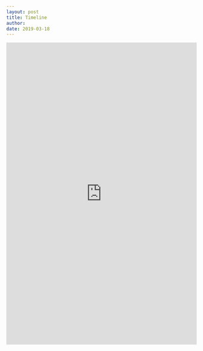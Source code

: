 ```yaml
---
layout: post
title: Timeline
author:
date: 2019-03-18
---
```


<iframe src="https://uploads.knightlab.com/storymapjs/c0b62876939e8dc34443d56be0e9fae6/beyond-venice/index.html" frameborder="0" width="100%" height="800"></iframe>
